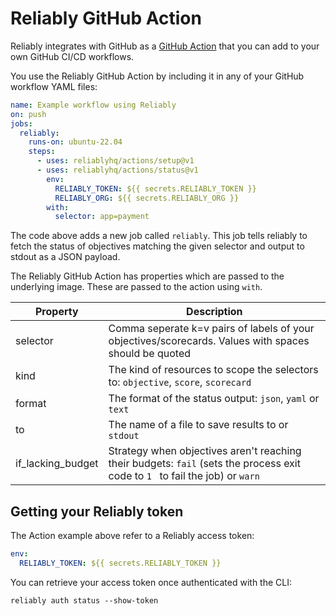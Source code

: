 # Reliably GitHub Action

Reliably integrates with GitHub as a [GitHub Action][gh-action] that you can add to your own GitHub CI/CD workflows.

[gh-action]: https://github.com/features/actions
[view-on-marketplace]: https://github.com/marketplace/actions/reliably-actions

You use the Reliably GitHub Action by including it in any of your GitHub workflow
YAML files:

```yaml
name: Example workflow using Reliably
on: push
jobs:
  reliably:
    runs-on: ubuntu-22.04
    steps:
      - uses: reliablyhq/actions/setup@v1
      - uses: reliablyhq/actions/status@v1
        env:
          RELIABLY_TOKEN: ${{ secrets.RELIABLY_TOKEN }}
          RELIABLY_ORG: ${{ secrets.RELIABLY_ORG }}
        with:
          selector: app=payment
```

The code above adds a new job called `reliably`. This job tells reliably 
to fetch the status of objectives matching the given selector and
output to stdout as a JSON payload.

The Reliably GitHub Action has properties which are passed to the underlying image.
These are passed to the action using `with`.

| Property | Description |
| --- | --- |
| selector | Comma seperate k=v pairs of labels of your objectives/scorecards. Values with spaces should be quoted |
| kind | The kind of resources to scope the selectors to: `objective`, `score`, `scorecard` |
| format | The format of the status output: `json`, `yaml` or `text` |
| to | The name of a file to save results to or `stdout` |
| if_lacking_budget | Strategy when objectives aren't reaching their budgets: `fail` (sets the process exit code to `1 ` to fail the job) or `warn` |

## Getting your Reliably token

The Action example above refer to a Reliably access token:

```yaml
env:
  RELIABLY_TOKEN: ${{ secrets.RELIABLY_TOKEN }}
```

You can retrieve your access token once authenticated with the CLI:

```console
reliably auth status --show-token
```
